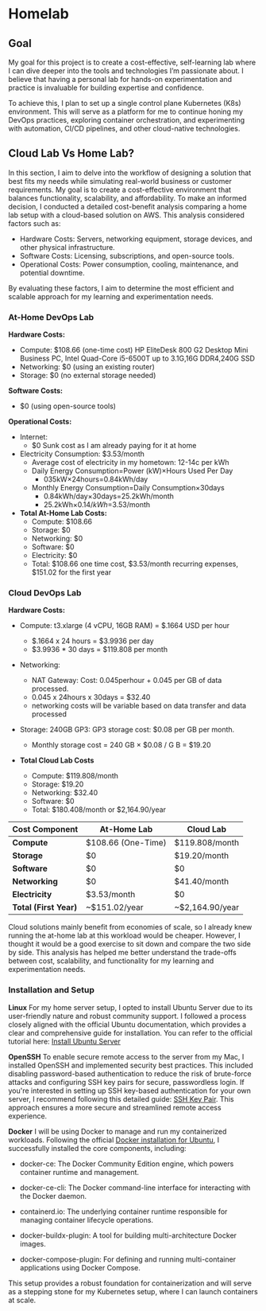 # Homelab

## Goal 
My goal for this project is to create a cost-effective, self-learning lab where I can dive deeper into the tools and technologies I’m passionate about. I believe that having a personal lab for hands-on experimentation and practice is invaluable for building expertise and confidence.

To achieve this, I plan to set up a single control plane Kubernetes (K8s) environment. This will serve as a platform for me to continue honing my DevOps practices, exploring container orchestration, and experimenting with automation, CI/CD pipelines, and other cloud-native technologies.

## Cloud Lab Vs Home Lab?

In this section, I aim to delve into the workflow of designing a solution that best fits my needs while simulating real-world business or customer requirements. My goal is to create a cost-effective environment that balances functionality, scalability, and affordability. To make an informed decision, I conducted a detailed cost-benefit analysis comparing a home lab setup with a cloud-based solution on AWS. This analysis considered factors such as:

- Hardware Costs: Servers, networking equipment, storage devices, and other physical infrastructure.
- Software Costs: Licensing, subscriptions, and open-source tools.
- Operational Costs: Power consumption, cooling, maintenance, and potential downtime.

By evaluating these factors, I aim to determine the most efficient and scalable approach for my learning and experimentation needs.

### At-Home DevOps Lab

**Hardware Costs:**
- Compute: $108.66 (one-time cost) HP EliteDesk 800 G2 Desktop Mini Business PC, Intel Quad-Core i5-6500T up to 3.1G,16G DDR4,240G SSD
- Networking: $0 (using an existing router)
- Storage: $0 (no external storage needed)

**Software Costs:** 
- $0 (using open-source tools)

**Operational Costs:**
- Internet:
  - $0 Sunk cost as I am already paying for it at home
- Electricity Consumption: $3.53/month
  - Average cost of electricity in my hometown: 12-14c per kWh
  - Daily Energy Consumption=Power (kW)×Hours Used Per Day
    - 035kW×24hours=0.84kWh/day
  - Monthly Energy Consumption=Daily Consumption×30days
    - 0.84kWh/day×30days=25.2kWh/month
    - 25.2kWh×$0.14/kWh=$3.53/month
- **Total At-Home Lab Costs:**
    - Compute: $108.66
    - Storage: $0
    - Networking: $0
    - Software: $0
    - Electricity: $0
    - Total: $108.66 one time cost, $3.53/month recurring expenses, $151.02 for the first year

### Cloud DevOps Lab
**Hardware Costs:** 
- Compute: t3.xlarge (4 vCPU, 16GB RAM) = $.1664 USD per hour
  - $.1664 x 24 hours = $3.9936 per day
  - $3.9936 * 30 days = $119.808 per month
- Networking:
  - NAT Gateway: Cost: 0.045perhour + 0.045 per GB of data processed.
  - 0.045 x 24hours x 30days = $32.40
  - networking costs will be variable based on data transfer and data processed
- Storage: 240GB GP3: GP3 storage cost: $0.08 per GB per month.
  - Monthly storage cost = 240 GB × $0.08 / G B = $19.20

- **Total Cloud Lab Costs**
  - Compute: $119.808/month
  - Storage: $19.20
  - Networking: $32.40
  - Software: $0
  - Total: $180.408/month or $2,164.90/year

| **Cost Component**       | **At-Home Lab**               | **Cloud Lab**                |
|--------------------------|-------------------------------|------------------------------|
| **Compute**              | $108.66 (One-Time)            | $119.808/month               |
| **Storage**              | $0                            | $19.20/month                 |
| **Software**             | $0                            | $0                           |
| **Networking**           | $0                            | $41.40/month                 |
| **Electricity**          | $3.53/month                   | $0                           |
| **Total (First Year)**   | ~$151.02/year                 | ~$2,164.90/year              |
    
Cloud solutions mainly benefit from economies of scale, so I already knew running the at-home lab at this workload would be cheaper. However, I thought it would be a good exercise to sit down and compare the two side by side. This analysis has helped me better understand the trade-offs between cost, scalability, and functionality for my learning and experimentation needs.

### Installation and Setup
**Linux**
For my home server setup, I opted to install Ubuntu Server due to its user-friendly nature and robust community support. I followed a process closely aligned with the official Ubuntu documentation, which provides a clear and comprehensive guide for installation. You can refer to the official tutorial here: [Install Ubuntu Server](https://ubuntu.com/tutorials/install-ubuntu-server#1-overview)


**OpenSSH**
To enable secure remote access to the server from my Mac, I installed OpenSSH and implemented security best practices. This included disabling password-based authentication to reduce the risk of brute-force attacks and configuring SSH key pairs for secure, passwordless login. If you're interested in setting up SSH key-based authentication for your own server, I recommend following this detailed guide:  [SSH Key Pair](https://www.digitalocean.com/community/tutorials/how-to-configure-ssh-key-based-authentication-on-a-linux-server). This approach ensures a more secure and streamlined remote access experience.

**Docker**
I will be using Docker to manage and run my containerized workloads. Following the official [Docker installation for Ubuntu](https://docs.docker.com/engine/install/ubuntu/), I successfully installed the core components, including:

- docker-ce: The Docker Community Edition engine, which powers container runtime and management.

- docker-ce-cli: The Docker command-line interface for interacting with the Docker daemon.

- containerd.io: The underlying container runtime responsible for managing container lifecycle operations.

- docker-buildx-plugin: A tool for building multi-architecture Docker images.

- docker-compose-plugin: For defining and running multi-container applications using Docker Compose.

This setup provides a robust foundation for containerization and will serve as a stepping stone for my Kubernetes setup, where I can launch containers at scale.
